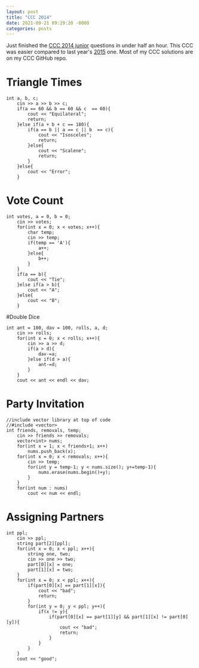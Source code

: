 ```yaml
---
layout: post
title: "CCC 2014"
date: 2021-09-21 09:29:20 -0000
categories: posts
---
```


Just finished the [CCC 2014 junior](https://www.cemc.uwaterloo.ca/contests/computing/2014/stage%201/juniorEn.pdf) questions in under half an hour. This CCC was 
easier compared to last year's [2015](https://www.cemc.uwaterloo.ca/contests/computing/2015/stage%201/juniorEn.pdf) one. Most of my CCC solutions are on my CCC 
GitHub repo.

# Triangle Times
```
int a, b, c;
    cin >> a >> b >> c;
    if(a == 60 && b == 60 && c  == 60){
        cout << "Equilateral";
        return;
    }else if(a + b + c == 180){
        if(a == b || a == c || b  == c){
            cout << "Isosceles";
            return;
        }else{
            cout << "Scalene";
            return;
        }
    }else{
        cout << "Error";
    }
```

# Vote Count
```
int votes, a = 0, b = 0;
    cin >> votes;
    for(int x = 0; x < votes; x++){
        char temp;
        cin >> temp;
        if(temp == 'A'){
            a++;
        }else{
            b++;
        }
    }
    if(a == b){
        cout << "Tie";
    }else if(a > b){
        cout << "A";
    }else{
        cout << "B";
    }
```

#Double Dice
```
int ant = 100, dav = 100, rolls, a, d;
    cin >> rolls;
    for(int x = 0; x < rolls; x++){
        cin >> a >> d;
        if(a > d){
            dav-=a;
        }else if(d > a){
            ant-=d;
        }
    }
    cout << ant << endl << dav;
```

# Party Invitation
```
//include vector library at top of code 
//#include <vector>
int friends, removals, temp;
    cin >> friends >> removals;
    vector<int> nums;
    for(int x = 1; x < friends+1; x++)
        nums.push_back(x);
    for(int x = 0; x < removals; x++){
        cin >> temp;
        for(int y = temp-1; y < nums.size(); y+=temp-1){
            nums.erase(nums.begin()+y);
        }
    }
    for(int num : nums)
        cout << num << endl;
```

# Assigning Partners
```
int ppl;
    cin >> ppl;
    string part[2][ppl];
    for(int x = 0; x < ppl; x++){
        string one, two;
        cin >> one >> two;
        part[0][x] = one;
        part[1][x] = two;
    }
    for(int x = 0; x < ppl; x++){
        if(part[0][x] == part[1][x]){
            cout << "bad";
            return;
        }
        for(int y = 0; y < ppl; y++){
            if(x != y){
                if(part[0][x] == part[1][y] && part[1][x] != part[0][y]){
                    cout << "bad";
                    return;
                }
            }
        }
    }
    cout << "good";
```
